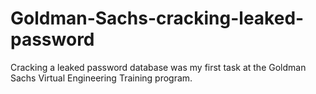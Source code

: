 # Goldman-Sachs-cracking-leaked-password
Cracking a leaked password database was my first task at the Goldman Sachs Virtual Engineering Training program.
